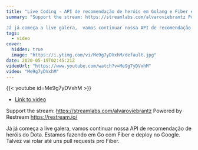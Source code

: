 ```yaml
---
title: "Live Coding - API de recomendação de heróis em Golang e Fiber #5"
summary: "Support the stream: https://streamlabs.com/alvaroviebrantz Powered by Restream https://restream.io/

Já já começa a live galera,  vamos continuar nossa API de recomendação de heróis do Dota. Estamos fazendo em Go com Fiber e deploy no Google. Talvez vai rolar até uns pull requests pro Fiber."
tags:
  - video
cover:
  hidden: true
  image: "https://i.ytimg.com/vi/Me9g7yDVxhM/default.jpg"
date: 2020-05-19T02:45:21Z
videoUrl: "https://www.youtube.com/watch?v=Me9g7yDVxhM"
video: "Me9g7yDVxhM"
---
```


<!-- truncate -->

{{< youtube id=Me9g7yDVxhM >}}

- [Link to video](https://www.youtube.com/watch?v=Me9g7yDVxhM)

Support the stream: https://streamlabs.com/alvaroviebrantz Powered by Restream https://restream.io/

Já já começa a live galera,  vamos continuar nossa API de recomendação de heróis do Dota. Estamos fazendo em Go com Fiber e deploy no Google. Talvez vai rolar até uns pull requests pro Fiber.
